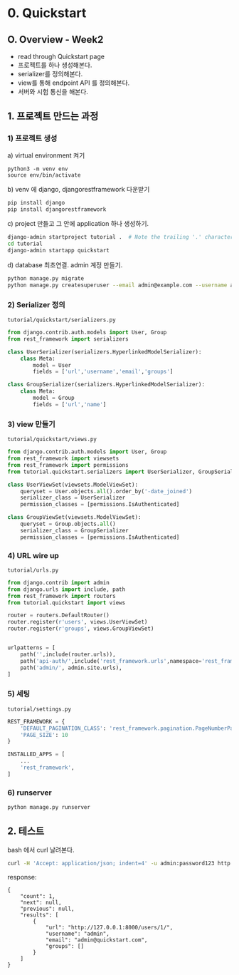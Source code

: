 # 0. Quickstart

## O. Overview - Week2 
* read through Quickstart page
* 프로젝트를 하나 생성해본다. 
* serializer를 정의해본다. 
* view를 통해 endpoint API 를 정의해본다. 
* 서버와 시험 통신을 해본다. 

## 1. 프로젝트 만드는 과정
### 1) 프로젝트 생성
a) virtual environment 켜기
```shell
python3 -m venv env
source env/bin/activate
```
b) venv 에 django, djangorestframework 다운받기
```bash
pip install django
pip install djangorestframework
```

c) project 만들고 그 안에 application 하나 생성하기. 
```bash
django-admin startproject tutorial .  # Note the trailing '.' character
cd tutorial
django-admin startapp quickstart
```

d) database 최초연결. admin 계정 만들기.
```bash
python manage.py migrate
python manage.py createsuperuser --email admin@example.com --username admin
```

### 2) Serializer 정의
`tutorial/quickstart/serializers.py`
```python
from django.contrib.auth.models import User, Group
from rest_framework import serializers

class UserSerializer(serializers.HyperlinkedModelSerializer):
    class Meta:
        model = User
        fields = ['url','username','email','groups']

class GroupSerializer(serializers.HyperlinkedModelSerializer):
    class Meta:
        model = Group
        fields = ['url','name']
```

### 3) view 만들기
`tutorial/quickstart/views.py`
```python 
from django.contrib.auth.models import User, Group
from rest_framework import viewsets
from rest_framework import permissions
from tutorial.quickstart.serializers import UserSerializer, GroupSerializer

class UserViewSet(viewsets.ModelViewSet):
    queryset = User.objects.all().order_by('-date_joined')
    serializer_class = UserSerializer
    permission_classes = [permissions.IsAuthenticated]

class GroupViewSet(viewsets.ModelViewSet):
    queryset = Group.objects.all()
    serializer_class = GroupSerializer
    permission_classes = [permissions.IsAuthenticated]
```

### 4) URL wire up
`tutorial/urls.py`
```python
from django.contrib import admin
from django.urls import include, path
from rest_framework import routers
from tutorial.quickstart import views

router = routers.DefaultRouter()
router.register(r'users', views.UserViewSet)
router.register(r'groups', views.GroupViewSet)


urlpatterns = [
    path('',include(router.urls)),
    path('api-auth/',include('rest_framework.urls',namespace='rest_framework'))
    path('admin/', admin.site.urls),
]

```

### 5) 세팅
`tutorial/settings.py`
```python
REST_FRAMEWORK = {
    'DEFAULT_PAGINATION_CLASS': 'rest_framework.pagination.PageNumberPagination',
    'PAGE_SIZE': 10
}

INSTALLED_APPS = [
    ...
    'rest_framework',
]

```

### 6) runserver
```bash
python manage.py runserver
```

## 2. 테스트
bash 에서 curl 날려본다. 
```bash
curl -H 'Accept: application/json; indent=4' -u admin:password123 http://127.0.0.1:8000/users/
```

response:
```
{
    "count": 1,
    "next": null,
    "previous": null,
    "results": [
        {
            "url": "http://127.0.0.1:8000/users/1/",
            "username": "admin",
            "email": "admin@quickstart.com",
            "groups": []
        }
    ]
}
```
